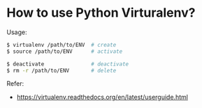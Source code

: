 # How to use Python Virturalenv?

Usage:

```bash
$ virtualenv /path/to/ENV  # create
$ source /path/to/ENV      # activate

$ deactivate               # deactivate
$ rm -r /path/to/ENV       # delete
```

Refer:

- https://virtualenv.readthedocs.org/en/latest/userguide.html

